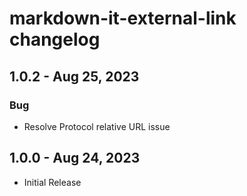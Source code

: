 # markdown-it-external-link changelog

## 1.0.2 - Aug 25, 2023

### Bug

- Resolve Protocol relative URL issue

## 1.0.0 - Aug 24, 2023

- Initial Release
